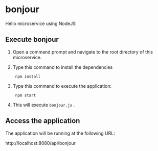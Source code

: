 # bonjour
Hello microservice using NodeJS

Execute bonjour
---------------

1. Open a command prompt and navigate to the root directory of this microservice.
2. Type this command to install the dependencies

        npm install

3. Type this command to execute the application:

        npm start

4. This will execute `bonjour.js` .

Access the application
----------------------

The application will be running at the following URL:

http://localhost:8080/api/bonjour

